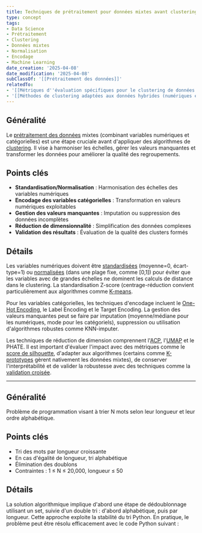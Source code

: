 ```yaml
---
title: Techniques de prétraitement pour données mixtes avant clustering
type: concept
tags:
- Data Science
- Prétraitement
- Clustering
- Données mixtes
- Normalisation
- Encodage
- Machine Learning
date_creation: '2025-04-08'
date_modification: '2025-04-08'
subClassOf: '[[Prétraitement des données]]'
relatedTo:
- '[[Métriques d''évaluation spécifiques pour le clustering de données mixtes]]'
- '[[Méthodes de clustering adaptées aux données hybrides (numériques et catégorielles)]]'
---
```

## Généralité

Le [prétraitement des données](https://fr.wikipedia.org/wiki/Pr%C3%A9traitement_des_donn%C3%A9es) mixtes (combinant variables numériques et catégorielles) est une étape cruciale avant d'appliquer des algorithmes de [clustering](https://fr.wikipedia.org/wiki/Partitionnement_de_donn%C3%A9es). Il vise à harmoniser les échelles, gérer les valeurs manquantes et transformer les données pour améliorer la qualité des regroupements.

## Points clés

- **Standardisation/Normalisation** : Harmonisation des échelles des variables numériques
- **Encodage des variables catégorielles** : Transformation en valeurs numériques exploitables
- **Gestion des valeurs manquantes** : Imputation ou suppression des données incomplètes
- **Réduction de dimensionnalité** : Simplification des données complexes
- **Validation des résultats** : Évaluation de la qualité des clusters formés

## Détails

Les variables numériques doivent être [standardisées](https://fr.wikipedia.org/wiki/Standardisation_(statistiques)) (moyenne=0, écart-type=1) ou [normalisées](https://fr.wikipedia.org/wiki/Normalisation_(statistiques)) (dans une plage fixe, comme [0,1]) pour éviter que les variables avec de grandes échelles ne dominent les calculs de distance dans le clustering. La standardisation Z-score (centrage-réduction convient particulièrement aux algorithmes comme [K-means](https://fr.wikipedia.org/wiki/K-moyennes).

Pour les variables catégorielles, les techniques d'encodage incluent le [One-Hot Encoding](https://fr.wikipedia.org/wiki/One-hot), le Label Encoding et le Target Encoding. La gestion des valeurs manquantes peut se faire par imputation (moyenne/médiane pour les numériques, mode pour les catégoriels), suppression ou utilisation d'algorithmes robustes comme KNN-imputer.

Les techniques de réduction de dimension comprennent l'[ACP](https://fr.wikipedia.org/wiki/Analyse_en_composantes_principales), l'[UMAP](https://fr.wikipedia.org/wiki/UMAP) et le PHATE. Il est important d'évaluer l'impact avec des métriques comme le [score de silhouette](https://fr.wikipedia.org/wiki/Silhouette_(clustering)), d'adapter aux algorithmes (certains comme [K-prototypes](https://fr.wikipedia.org/wiki/K-prototypes) gèrent nativement les données mixtes), de conserver l'interprétabilité et de valider la robustesse avec des techniques comme la [validation croisée](https://fr.wikipedia.org/wiki/Validation_crois%C3%A9e_(statistiques)).

---

## Généralité

Problème de programmation visant à trier N mots selon leur longueur et leur ordre alphabétique.

## Points clés

- Tri des mots par longueur croissante
- En cas d'égalité de longueur, tri alphabétique
- Élimination des doublons
- Contraintes : 1 ≤ N ≤ 20,000, longueur ≤ 50

## Détails

La solution algorithmique implique d'abord une étape de dédoublonnage utilisant un set, suivie d'un double tri : d'abord alphabétique, puis par longueur. Cette approche exploite la stabilité du tri Python. En pratique, le problème peut être résolu efficacement avec le code Python suivant :
